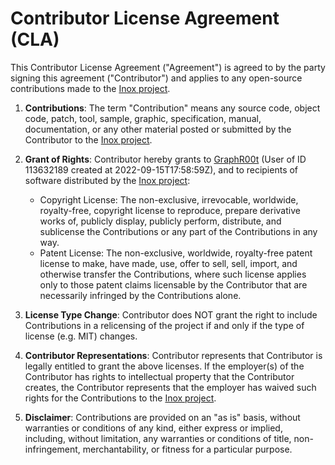 # Contributor License Agreement (CLA)

This Contributor License Agreement ("Agreement") is agreed to by the party signing this agreement ("Contributor") and applies to any open-source contributions made to the [Inox project](https://github.com/inoxlang).

1. **Contributions**: The term "Contribution" means any source code, object code, patch, tool, sample, graphic, specification, manual, documentation, or any other material posted or submitted by the Contributor to the [Inox project](https://github.com/inoxlang).

2. **Grant of Rights**: Contributor hereby grants to [GraphR00t](https://github.com/GraphR00t) (User of ID 113632189 created at 2022-09-15T17:58:59Z), and to recipients of software distributed by the [Inox project](https://github.com/inoxlang):
    - Copyright License: The non-exclusive, irrevocable, worldwide, royalty-free, copyright license to reproduce, prepare derivative works of, publicly display, publicly perform, distribute, and sublicense the Contributions or any part of the Contributions in any way.
    - Patent License: The non-exclusive, worldwide, royalty-free patent license to make, have made, use, offer to sell, sell, import, and otherwise transfer the Contributions, where such license applies only to those patent claims licensable by the Contributor that are necessarily infringed by the Contributions alone.

3. **License Type Change**: Contributor does NOT grant the right to include Contributions in a relicensing of the project if and only if the type of license (e.g. MIT) changes.

4. **Contributor Representations**: Contributor represents that Contributor is legally entitled to grant the above licenses. If the employer(s) of the Contributor has rights to intellectual property that the Contributor creates, the Contributor represents that the employer has waived such rights for the Contributions to the [Inox project](https://github.com/inoxlang).

5. **Disclaimer**: Contributions are provided on an "as is" basis, without warranties or conditions of any kind, either express or implied, including, without limitation, any warranties or conditions of title, non-infringement, merchantability, or fitness for a particular purpose.
